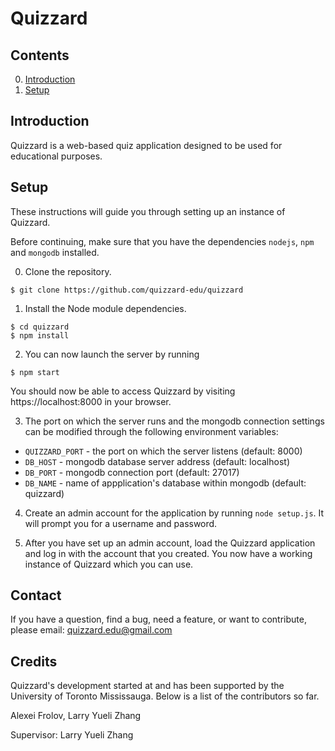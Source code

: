 # Quizzard

## Contents

0. [Introduction](#introduction)
1. [Setup](#quick-setup)

## Introduction

Quizzard is a web-based quiz application designed to be used for educational
purposes.

## Setup

These instructions will guide you through setting up an instance of Quizzard.

Before continuing, make sure that you have the dependencies `nodejs`, `npm`
and `mongodb` installed.

0. Clone the repository.

  ```
  $ git clone https://github.com/quizzard-edu/quizzard
  ```

1. Install the Node module dependencies.

  ```
  $ cd quizzard
  $ npm install
  ```

2. You can now launch the server by running

  ```
  $ npm start
  ```

  You should now be able to access Quizzard by visiting
  https://localhost:8000 in your browser.

3. The port on which the server runs and the mongodb connection settings can
  be modified through the following environment variables:

  * `QUIZZARD_PORT` - the port on which the server listens (default: 8000)
  * `DB_HOST` - mongodb database server address (default: localhost)
  * `DB_PORT` - mongodb connection port (default: 27017)
  * `DB_NAME` - name of appplication's database within mongodb (default: quizzard)

4. Create an admin account for the application by running `node setup.js`.
  It will prompt you for a username and password.

5. After you have set up an admin account, load the Quizzard application and log
  in with the account that you created. You now have a working instance of
  Quizzard which you can use.

## Contact

If you have a question, find a bug, need a feature, or want to contribute,
please email: quizzard.edu@gmail.com

## Credits

Quizzard's development started at and has been supported by the University of
Toronto Mississauga. Below is a list of the contributors so far.

Alexei Frolov, Larry Yueli Zhang

Supervisor: Larry Yueli Zhang

